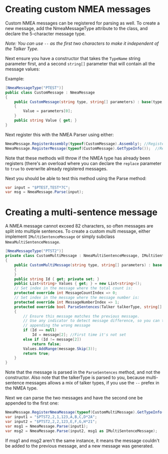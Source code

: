 # Creating custom NMEA messages

Custom NMEA messages can be registered for parsing as well.
To create a new message, add the NmeaMessageType attribute to the class, and declare the 5-character message type.

*Note: You can use `--` as the first two characters to make it independent of the Talker Type.*

Next ensure you have a constructor that takes the `TypeName` string parameter first, and a second `string[]` parameter that will contain all the message values:


Example:
```cs
[NmeaMessageType("PTEST")]
public class CustomMessage : NmeaMessage
{
    public CustomMessage(string type, string[] parameters) : base(type, parameters)
    {
        Value = parameters[0];
    }
    public string Value { get; }
}
```

Next register this with the NMEA Parser using either:

```cs
NmeaMessage.RegisterAssembly(typeof(CustomMessage).Assembly); //Registers all types in the provided assembly
NmeaMessage.RegisterMessage(typeof(CustomMessage).GetTypeInfo());  //Registers a single NMEA message
```

Note that these methods will throw if the NMEA type has already been registers (there's an overload where you can declare the `replace` parameter to `true` to overwrite already registered messages.

Next you should be able to test this method using the Parse method:
```cs
var input = "$PTEST,TEST*7C";
var msg = NmeaMessage.Parse(input);
```

# Creating a multi-sentence message

A NMEA message cannot exceed 82 characters, so often messages are split into multiple sentences. To create a custom multi message, either implement `IMultiSentenceMessage` or simply subclass `NmeaMultiSentenceMessage`.


```cs
[NmeaMessageType("PTST2")]
private class CustomMultiMessage : NmeaMultiSentenceMessage, IMultiSentenceMessage
{   
    public CustomMultiMessage(string type, string[] parameters) : base(type, parameters)
    {
    }
    public string Id { get; private set; }
    public List<string> Values { get; } = new List<string>();
	// Set index in the message where the total count is:
    protected override int MessageCountIndex => 0;
	// Set index in the message where the message number is:
    protected override int MessageNumberIndex => 1;
    protected override bool ParseSentences(Talker talkerType, string[] message)
    {
	    // Ensure this message matches the previous message.
		// Use any indicator to detect message difference, so you can to error out and avoid
		// appending the wrong message
        if (Id == null)
            Id = message[2]; //First time it's not set
        else if (Id != message[2])
            return false;
        Values.AddRange(message.Skip(3));
        return true;
    }
}
```
Note that the message is parsed in the `ParseSentences` method, and not the constructor. Also note that the talkerType is parsed to you, because multi-sentence messages allows a mix of talker types, if you use the `--` prefex in the NMEA type.

Next we can parse the two messages and have the second one be appended to the first one:

```cs
NmeaMessage.RegisterNmeaMessage(typeof(CustomMultiMessage).GetTypeInfo());
var input1 = "$PTST2,2,1,123,A,B,C,D*2A";
var input2 = "$PTST2,2,2,123,E,F,G,H*21";
var msg1 = NmeaMessage.Parse(input1);
var msg2 = NmeaMessage.Parse(input2, msg1 as IMultiSentenceMessage);
```

If msg1 and msg2 aren't the same instance, it means the message couldn't be added to the previous message, and a new message was generated.
